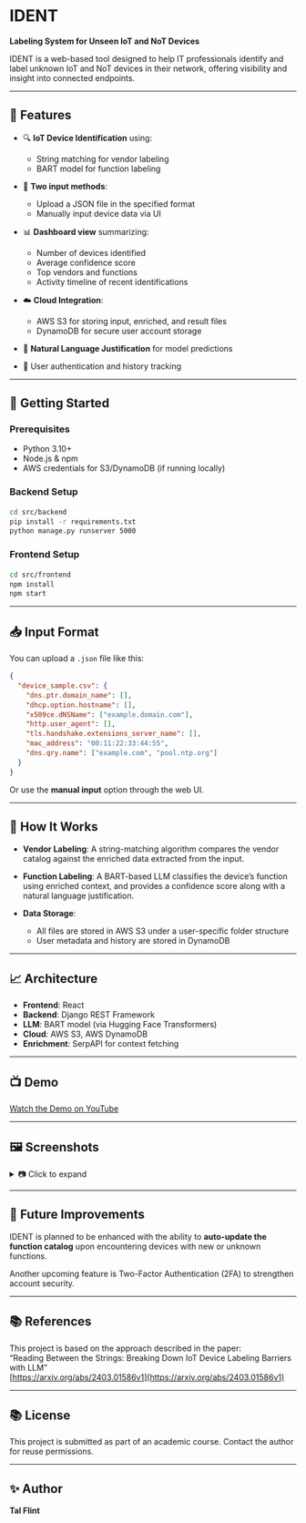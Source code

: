 # IDENT

**Labeling System for Unseen IoT and NoT Devices**

IDENT is a web-based tool designed to help IT professionals identify and label unknown IoT and NoT devices in their network, offering visibility and insight into connected endpoints.

---

## 🌟 Features

* 🔍 **IoT Device Identification** using:

  * String matching for vendor labeling
  * BART model for function labeling
* 📂 **Two input methods**:

  * Upload a JSON file in the specified format
  * Manually input device data via UI
* 📊 **Dashboard view** summarizing:

  * Number of devices identified
  * Average confidence score
  * Top vendors and functions
  * Activity timeline of recent identifications

* ☁️ **Cloud Integration**:

  * AWS S3 for storing input, enriched, and result files
  * DynamoDB for secure user account storage
* 🧠 **Natural Language Justification** for model predictions
* 🔐 User authentication and history tracking

---

## 🚀 Getting Started

### Prerequisites

* Python 3.10+
* Node.js & npm
* AWS credentials for S3/DynamoDB (if running locally)

### Backend Setup

```bash
cd src/backend
pip install -r requirements.txt
python manage.py runserver 5000
```

### Frontend Setup

```bash
cd src/frontend
npm install
npm start
```

---

## 📥 Input Format

You can upload a `.json` file like this:

```json
{
  "device_sample.csv": {
    "dns.ptr.domain_name": [],
    "dhcp.option.hostname": [],
    "x509ce.dNSName": ["example.domain.com"],
    "http.user_agent": [],
    "tls.handshake.extensions_server_name": [],
    "mac_address": "00:11:22:33:44:55",
    "dns.qry.name": ["example.com", "pool.ntp.org"]
  }
}
```

Or use the **manual input** option through the web UI.

---

## 🧠 How It Works

* **Vendor Labeling**: A string-matching algorithm compares the vendor catalog against the enriched data extracted from the input.
* **Function Labeling**: A BART-based LLM classifies the device’s function using enriched context, and provides a confidence score along with a natural language justification.
* **Data Storage**:

  * All files are stored in AWS S3 under a user-specific folder structure
  * User metadata and history are stored in DynamoDB

---

## 📈 Architecture

* **Frontend**: React
* **Backend**: Django REST Framework
* **LLM**: BART model (via Hugging Face Transformers)
* **Cloud**: AWS S3, AWS DynamoDB
* **Enrichment**: SerpAPI for context fetching

---

## 📺 Demo

[Watch the Demo on YouTube](https://www.youtube.com/watch?v=qWl7yj36YrQ)

---

## 🖼️ Screenshots

<details>
<summary>📷 Click to expand</summary>

* **Input Screen**
  ![alt text](<JSON input.png>)

* **Result Screen**
  ![alt text](Result.png)

* **History Screen**
  ![alt text](History.png)
</details>

---

## 🧪 Future Improvements

IDENT is planned to be enhanced with the ability to **auto-update the function catalog** upon encountering devices with new or unknown functions.

Another upcoming feature is Two-Factor Authentication (2FA) to strengthen account security.

---

## 📚 References

This project is based on the approach described in the paper:  
“Reading Between the Strings: Breaking Down IoT Device Labeling Barriers with LLM”  
[https://arxiv.org/abs/2403.01586v1](https://arxiv.org/abs/2403.01586v1)

---

## 📚 License

This project is submitted as part of an academic course. Contact the author for reuse permissions.

---

## ✨ Author

**Tal Flint**
